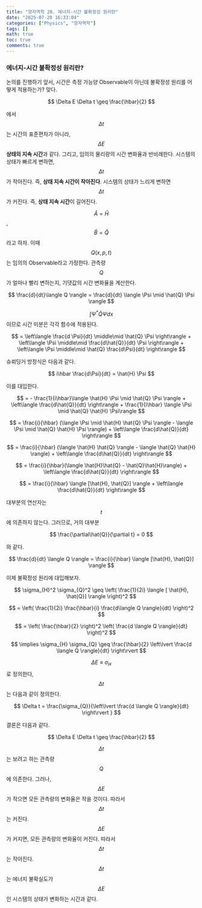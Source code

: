 ```yaml
---
title: "양자역학 28. 에너지-시간 불확정성 원리란"
date: "2025-07-20 16:33:04"
categories: ["Physics", "양자역학"]
tags: []
math: true
toc: true
comments: true
---
```


### 에너지-시간 불확정성 원리란?
논의를 진행하기 앞서, 시간은 측정 가능양 Observable이 아닌데 불확정성 원리를 어떻게 적용하는가? 맞다.

$$
\Delta E \Delta t \geq \frac{\hbar}{2}
$$

에서 $$\Delta t$$는 시간의 표준편차가 아니라, $$\Delta E$$ **상태의 지속 시간**과 같다. 그리고, 임의의 물리량의 시간 변화율과 반비례한다. 시스템의 상태가 빠르게 변하면, $$\Delta t$$가 작아진다. 즉, **상태 지속 시간이 작아진다**. 시스템의 상태가 느리게 변하면 $$\Delta t$$가 커진다. 즉, **상태 지속 시간**이 길어진다.

$$\hat{A} = \hat{H}$$, $$\hat{B} = \hat{Q}$$라고 하자. 이때 $$Q(x,p,t)$$는 임의의 Observable라고 가정한다. 관측량 $$Q$$가 얼마나 빨리 변하는지, 기댓값의 시간 변화율을 계산한다.

$$
\frac{d}{dt}\langle Q \rangle = \frac{d}{dt} \langle \Psi \mid \hat{Q} \Psi \rangle
$$

$$\int \Psi^* \hat{Q} \Psi dx$$이므로 시간 미분은 각각 함수에 적용된다.

$$
= \left\langle  \frac{d \Psi}{dt} \middle\mid \hat{Q} \Psi  \right\rangle + \left\langle  \Psi \middle\mid \frac{d\hat{Q}}{dt} \Psi  \right\rangle + \left\langle  \Psi \middle\mid \hat{Q} \frac{d\Psi}{dt}  \right\rangle
$$

슈뢰딩거 방정식은 다음과 같다.

$$
i\hbar \frac{d\Psi}{dt} = \hat{H} \Psi
$$

이를 대입한다.

$$
= - \frac{1}{i\hbar}\langle \hat{H} \Psi \mid \hat{Q} \Psi \rangle + \left\langle  \frac{d\hat{Q}}{dt}  \right\rangle + \frac{1}{i\hbar} \langle \Psi \mid \hat{Q} \hat{H} \Psi\rangle
$$


$$
= \frac{i}{\hbar} (\langle \Psi \mid \hat{H} \hat{Q} \Psi \rangle - \langle \Psi \mid \hat{Q} \hat{H} \Psi \rangle) + \left\langle  \frac{d\hat{Q}}{dt}  \right\rangle
$$


$$
= \frac{i}{\hbar} (\langle \hat{H} \hat{Q} \rangle - \langle \hat{Q} \hat{H} \rangle) + \left\langle  \frac{d\hat{Q}}{dt}  \right\rangle
$$


$$
= \frac{i}{\hbar}(\langle \hat{H}\hat{Q} - \hat{Q}\hat{H}\rangle) + \left\langle  \frac{d\hat{Q}}{dt}  \right\rangle
$$


$$
= \frac{i}{\hbar} \langle [\hat{H}, \hat{Q}] \rangle + \left\langle  \frac{d\hat{Q}}{dt}  \right\rangle
$$

대부분의 연산자는 $$t$$에 의존하지 않는다. 그러므로, 거의 대부분

$$
\frac{\partial\hat{Q}}{\partial t} = 0
$$

와 같다.

$$
\frac{d}{dt} \langle Q \rangle = \frac{i}{\hbar} \langle [\hat{H}, \hat{Q}] \rangle
$$

이제 불확정성 원리에 대입해보자.

$$
\sigma_{H}^2 \sigma_{Q}^2 \geq \left(  \frac{1}{2i} \langle [ \hat{H}, \hat{Q}] \rangle  \right)^2
$$


$$
= \left( \frac{1}{2i} \frac{\hbar}{i} \frac{d\langle Q \rangle}{dt}  \right)^2
$$


$$
= \left( \frac{\hbar}{2} \right)^2 \left( \frac{d \langle Q \rangle}{dt} \right)^2
$$


$$
\implies \sigma_{H} \sigma_{Q} \geq \frac{\hbar}{2} \left\lvert  \frac{d \langle Q \rangle}{dt}  \right\rvert
$$

$$\Delta E \equiv \sigma_{H}$$로 정의한다, $$\Delta t$$는 다음과 같이 정의한다.

$$
\Delta t = \frac{\sigma_{Q}}{\left\lvert  \frac{d \langle Q \rangle}{dt}  \right\rvert }
$$

결론은 다음과 같다.

$$
\Delta E \Delta t \geq \frac{\hbar}{2}
$$

$$\Delta t$$는 보려고 하는 관측량 $$Q$$에 의존한다. 그러나, $$\Delta E$$가 작으면 모든 관측량의 변화율은 작을 것이다. 따라서 $$\Delta t$$는 커진다. $$\Delta E$$가 커지면, 모든 관측량의 변화율이 커진다. 따라서 $$\Delta t$$는 작아진다. $$\Delta t$$는 에너지 불확실도가 $$\Delta E$$인 시스템의 상태가 변화하는 시간과 같다.